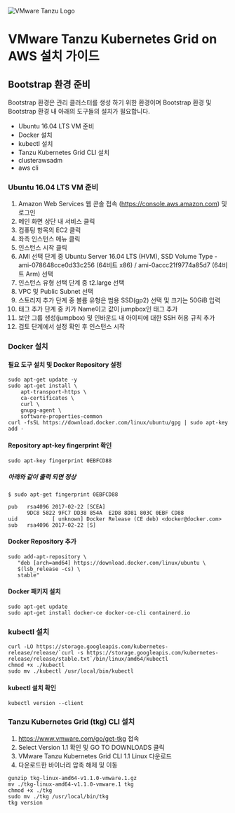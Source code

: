 ![VMware Tanzu Logo](https://docs.vmware.com/en/VMware-Tanzu-Kubernetes-Grid/images/GUID-8546DDD9-718A-42F7-9EDB-0BCC3A316BB6-low.png)
# VMware Tanzu Kubernetes Grid on AWS 설치 가이드
## Bootstrap 환경 준비
Bootstrap 환경은 관리 클러스터를 생성 하기 위한 환경이며 Bootstrap 환경 및 Bootstrap 환경 내 아래의 도구들의 설치가 필요합니다.
- Ubuntu 16.04 LTS VM 준비
- Docker 설치 
- kubectl 설치
- Tanzu Kubernetes Grid CLI 설치
- clusterawsadm
- aws cli


### Ubuntu 16.04 LTS VM 준비
1. Amazon Web Services 웹 콘솔 접속 (https://console.aws.amazon.com) 및 로그인
2. 메인 화면 상단 내 서비스 클릭
3. 컴퓨팅 항목의 EC2 클릭
4. 좌측 인스턴스 메뉴 클릭
5. 인스턴스 시작 클릭
6. AMI 선택 단계 중 Ubuntu Server 16.04 LTS (HVM), SSD Volume Type - ami-078648cce0d33c256 (64비트 x86) / ami-0accc21f9774a85d7 (64비트 Arm) 선택
7. 인스턴스 유형 선택 단계 중 t2.large 선택
8. VPC 및 Public Subnet 선택
9. 스토리지 추가 단계 중 볼륨 유형은 범용 SSD(gp2) 선택 및 크기는 50GiB 입력
10. 태그 추가 단계 중 키가 Name이고 값이 jumpbox인 태그 추가
11. 보안 그룹 생성(jumpbox) 및 인바운드 내 아이피에 대한 SSH 허용 규칙 추가
12. 검토 단계에서 설정 확인 후 인스턴스 시작
### Docker 설치
#### 필요 도구 설치 및 Docker Repository 설정 
```
sudo apt-get update -y
sudo apt-get install \
    apt-transport-https \
    ca-certificates \
    curl \
    gnupg-agent \
    software-properties-common
curl -fsSL https://download.docker.com/linux/ubuntu/gpg | sudo apt-key add -    
```
#### Repository apt-key fingerprint 확인
```
sudo apt-key fingerprint 0EBFCD88
```
##### 아래와 같이 출력 되면 정상
```
$ sudo apt-get fingerprint 0EBFCD88

pub   rsa4096 2017-02-22 [SCEA]
      9DC8 5822 9FC7 DD38 854A  E2D8 8D81 803C 0EBF CD88
uid           [ unknown] Docker Release (CE deb) <docker@docker.com>
sub   rsa4096 2017-02-22 [S]
```

#### Docker Repository 추가
```
sudo add-apt-repository \
   "deb [arch=amd64] https://download.docker.com/linux/ubuntu \
   $(lsb_release -cs) \
   stable"
```
#### Docker 패키지 설치
```
sudo apt-get update
sudo apt-get install docker-ce docker-ce-cli containerd.io
```
### kubectl 설치
```
curl -LO https://storage.googleapis.com/kubernetes-release/release/`curl -s https://storage.googleapis.com/kubernetes-release/release/stable.txt`/bin/linux/amd64/kubectl
chmod +x ./kubectl
sudo mv ./kubectl /usr/local/bin/kubectl
```
#### kubectl 설치 확인
```
kubectl version --client
```

### Tanzu Kubernetes Grid (tkg) CLI 설치
1. https://www.vmware.com/go/get-tkg 접속
2. Select Version 1.1 확인 및 GO TO DOWNLOADS 클릭
3. VMware Tanzu Kubernetes Grid CLI 1.1 Linux 다운로드
4. 다운로드한 바이너리 압축 해제 및 이동
```
gunzip tkg-linux-amd64-v1.1.0-vmware.1.gz
mv ./tkg-linux-amd64-v1.1.0-vmware.1 tkg
chmod +x ./tkg
sudo mv ./tkg /usr/local/bin/tkg
tkg version
```


